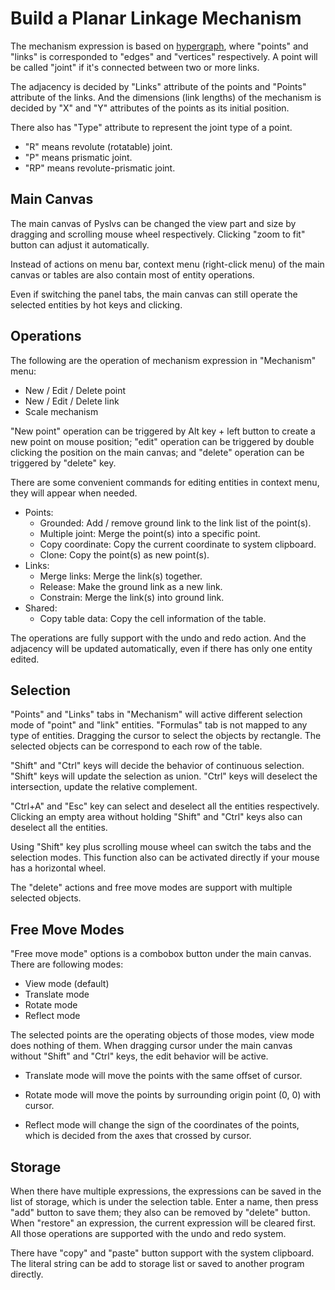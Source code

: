 # Build a Planar Linkage Mechanism

The mechanism expression is based on [hypergraph](https://en.wikipedia.org/wiki/Hypergraph),
where "points" and "links" is corresponded to "edges" and "vertices" respectively.
A point will be called "joint" if it's connected between two or more links.

The adjacency is decided by "Links" attribute of the points and
"Points" attribute of the links.
And the dimensions (link lengths) of the mechanism is decided by
"X" and "Y" attributes of the points as its initial position.

There also has "Type" attribute to represent the joint type of a point.

+ "R" means revolute (rotatable) joint.
+ "P" means prismatic joint.
+ "RP" means revolute-prismatic joint.

## Main Canvas

The main canvas of Pyslvs can be changed the view part and size by
dragging and scrolling mouse wheel respectively.
Clicking "zoom to fit" button can adjust it automatically.

Instead of actions on menu bar, context menu (right-click menu) of
the main canvas or tables are also contain most of entity operations.

Even if switching the panel tabs, the main canvas can still operate
the selected entities by hot keys and clicking.

## Operations

The following are the operation of mechanism expression in "Mechanism" menu:

+ New / Edit / Delete point
+ New / Edit / Delete link
+ Scale mechanism

"New point" operation can be triggered by Alt key + left button to create
a new point on mouse position;
"edit" operation can be triggered by double clicking the position on
the main canvas;
and "delete" operation can be triggered by "delete" key.

There are some convenient commands for editing entities in context menu,
they will appear when needed.

+ Points:
    + Grounded: Add / remove ground link to the link list of the point(s).
    + Multiple joint: Merge the point(s) into a specific point.
    + Copy coordinate: Copy the current coordinate to system clipboard.
    + Clone: Copy the point(s) as new point(s).
+ Links:
    + Merge links: Merge the link(s) together.
    + Release: Make the ground link as a new link.
    + Constrain: Merge the link(s) into ground link.
+ Shared:
    + Copy table data: Copy the cell information of the table.

The operations are fully support with the undo and redo action.
And the adjacency will be updated automatically,
even if there has only one entity edited.

## Selection

"Points" and "Links" tabs in "Mechanism" will
active different selection mode of "point" and "link" entities.
"Formulas" tab is not mapped to any type of entities.
Dragging the cursor to select the objects by rectangle.
The selected objects can be correspond to each row of the table.

"Shift" and "Ctrl" keys will decide the behavior of continuous selection.
"Shift" keys will update the selection as union.
"Ctrl" keys will deselect the intersection, update the relative complement.

"Ctrl+A" and "Esc" key can select and deselect all the entities respectively.
Clicking an empty area without holding "Shift" and "Ctrl" keys also can
deselect all the entities.

Using "Shift" key plus scrolling mouse wheel can switch the tabs and the selection modes.
This function also can be activated directly if your mouse has a horizontal wheel.

The "delete" actions and free move modes are support with multiple selected objects.

## Free Move Modes

"Free move mode" options is a combobox button under the main canvas.
There are following modes:

+ View mode (default)
+ Translate mode
+ Rotate mode
+ Reflect mode

The selected points are the operating objects of those modes,
view mode does nothing of them.
When dragging cursor under the main canvas without "Shift" and "Ctrl" keys,
the edit behavior will be active.

+ Translate mode will move the points with the same offset of cursor.

+ Rotate mode will move the points by surrounding origin point (0, 0)
with cursor.

+ Reflect mode will change the sign of the coordinates of the points,
which is decided from the axes that crossed by cursor.

## Storage

When there have multiple expressions, the expressions can be saved in
the list of storage, which is under the selection table.
Enter a name, then press "add" button to save them;
they also can be removed by "delete" button.
When "restore" an expression, the current expression will be cleared first.
All those operations are supported with the undo and redo system.

There have "copy" and "paste" button support with the system clipboard.
The literal string can be add to storage list or
saved to another program directly.
